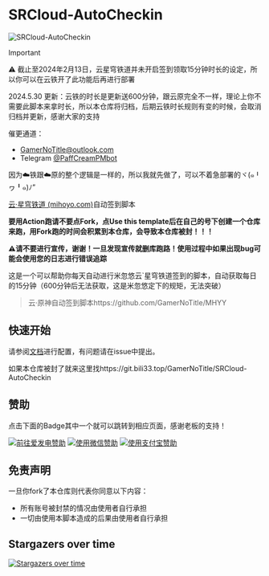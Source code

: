 # SRCloud-AutoCheckin

![SRCloud-AutoCheckin](https://socialify.git.ci/GamerNoTitle/SRCloud-AutoCheckin/image?forks=1&language=1&name=1&owner=1&stargazers=1&theme=Light)

> [!IMPORTANT]
> ⚠️ 截止至2024年2月13日，云星穹铁道并未开启签到领取15分钟时长的设定，所以你可以在云铁开了此功能后再进行部署
> 
> 2024.5.30 更新：云铁的时长是更新送600分钟，跟云原完全不一样，理论上你不需要此脚本来拿时长，所以本仓库将归档，后期云铁时长规则有变的时候，会取消归档并更新，感谢大家的支持
>
> 催更通道：
> 
> - [GamerNoTitle@outlook.com](mailto:GamerNoTitle@outlook.com)
> - Telegram [@PaffCreamPMbot](https://t.me/@PaffCreamPMbot)
>
> 因为☁️铁跟☁️原的整个逻辑是一样的，所以我就先做了，可以不着急部署的ヾ(๑╹ヮ╹๑)ﾉ”

[云·星穹铁道 (mihoyo.com)](https://sr.mihoyo.com/cloud/#/)自动签到脚本

**要用Action跑请不要点Fork，点Use this template后在自己的号下创建一个仓库来跑，用Fork跑的时间会积累到本仓库，会导致本仓库被封！！！**

**⚠️请不要进行宣传，谢谢！一旦发现宣传就删库跑路！使用过程中如果出现bug可能会使用您的日志进行错误追踪**

这是一个可以帮助你每天自动进行米忽悠云`星穹铁道签到的脚本，自动获取每日的15分钟（600分钟后无法获取，这是米忽悠定下的规矩，无法突破）

> 云·原神自动签到脚本https://github.com/GamerNoTitle/MHYY

## 快速开始

请参阅[文档](https://bili33.top/posts/SRCloud-AutoCheckin-Manual/)进行配置，有问题请在issue中提出。

如果本仓库被封了就来这里找https://git.bili33.top/GamerNoTitle/SRCloud-AutoCheckin

## 赞助
点击下面的Badge其中一个就可以跳转到相应页面，感谢老板的支持！

<a href="https://afdian.net/@GamerNoTitle"><img src="https://img.shields.io/badge/%E7%88%B1%E5%8F%91%E7%94%B5-GamerNoTitle-%238e8cd8?style=for-the-badge" alt="前往爱发电赞助" width=auto height=auto border="0" /></a> <a href="https://cdn.jsdelivr.net/gh/GamerNoTitle/Picture-repo@master/img/Donate/WeChatPay.png"><img src="https://img.shields.io/badge/%E5%BE%AE%E4%BF%A1%E6%94%AF%E4%BB%98-GamerNoTitle-%2304BE02?style=for-the-badge" alt="使用微信赞助" width=auto height=auto border="0" /></a> <a href="https://cdn.jsdelivr.net/gh/GamerNoTitle/Picture-repo@master/img/Donate/AliPay.jpg"><img src="https://img.shields.io/badge/%E6%94%AF%E4%BB%98%E5%AE%9D%E6%94%AF%E4%BB%98-GamerNoTitle-%231678FF?style=for-the-badge" alt="使用支付宝赞助" width=auto height=auto border="0" /></a>

## 免责声明

一旦你fork了本仓库则代表你同意以下内容：

- 所有账号被封禁的情况由使用者自行承担
- 一切由使用本脚本造成的后果由使用者自行承担


## Stargazers over time

[![Stargazers over time](https://starchart.cc/GamerNoTitle/SRCloud-AutoCheckin.svg)](https://starchart.cc/GamerNoTitle/SRCloud-AutoCheckin)
